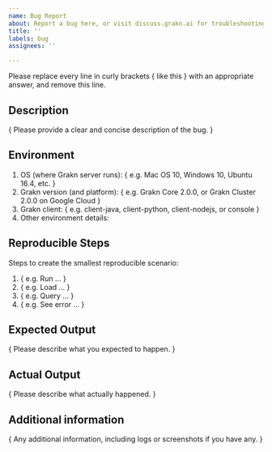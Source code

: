 ```yaml
---
name: Bug Report
about: Report a bug here, or visit discuss.grakn.ai for troubleshooting discussions
title: ''
labels: bug
assignees: ''

---
```


Please replace every line in curly brackets { like this } with an appropriate answer, and remove this line.

## Description

{ Please provide a clear and concise description of the bug. }

## Environment

1. OS (where Grakn server runs): { e.g. Mac OS 10, Windows 10, Ubuntu 16.4, etc. }
2. Grakn version (and platform): { e.g. Grakn Core 2.0.0, or Grakn Cluster 2.0.0 on Google Cloud }
3. Grakn client: { e.g. client-java, client-python, client-nodejs, or console }
4. Other environment details:

## Reproducible Steps

Steps to create the smallest reproducible scenario:
1. { e.g. Run ... }
2. { e.g. Load ... }
3. { e.g. Query ... }
4. { e.g. See error ... }

## Expected Output

{ Please describe what you expected to happen. }

## Actual Output

{ Please describe what actually happened. }
 
## Additional information

{ Any additional information, including logs or screenshots if you have any. }
